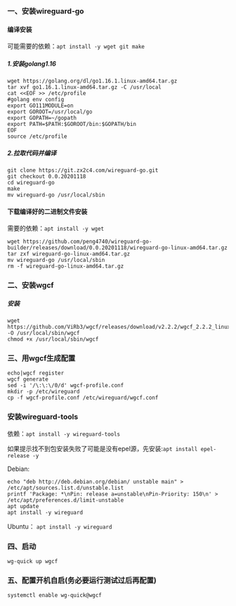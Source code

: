 ### 一、安装wireguard-go
#### 编译安装
可能需要的依赖：```apt install -y wget git make```
##### 1.安装golang1.16
```
wget https://golang.org/dl/go1.16.1.linux-amd64.tar.gz
tar xvf go1.16.1.linux-amd64.tar.gz -C /usr/local
cat <<EOF >> /etc/profile
#golang env config
export GO111MODULE=on
export GOROOT=/usr/local/go 
export GOPATH=~/gopath
export PATH=$PATH:$GOROOT/bin:$GOPATH/bin
EOF
source /etc/profile
```
##### 2.拉取代码并编译
```
git clone https://git.zx2c4.com/wireguard-go.git
git checkout 0.0.20201118
cd wireguard-go
make
mv wireguard-go /usr/local/sbin
```
#### 下载编译好的二进制文件安装
需要的依赖：```apt install -y wget```
```
wget https://github.com/peng4740/wireguard-go-builder/releases/download/0.0.20201118/wireguard-go-linux-amd64.tar.gz
tar zxf wireguard-go-linux-amd64.tar.gz
mv wireguard-go /usr/local/sbin
rm -f wireguard-go-linux-amd64.tar.gz
```
### 二、安装wgcf
##### 安装
```
wget https://github.com/ViRb3/wgcf/releases/download/v2.2.2/wgcf_2.2.2_linux_amd64 -O /usr/local/sbin/wgcf
chmod +x /usr/local/sbin/wgcf
```
### 三、用wgcf生成配置
```
echo|wgcf register
wgcf generate
sed -i '/\:\:\/0/d' wgcf-profile.conf 
mkdir -p /etc/wireguard
cp -f wgcf-profile.conf /etc/wireguard/wgcf.conf
```
### 安装wireguard-tools
依赖：```apt install -y wireguard-tools```

如果提示找不到包安装失败了可能是没有epel源，先安装:```apt install epel-release -y```

Debian:
```
echo "deb http://deb.debian.org/debian/ unstable main" > /etc/apt/sources.list.d/unstable.list
printf 'Package: *\nPin: release a=unstable\nPin-Priority: 150\n' > /etc/apt/preferences.d/limit-unstable
apt update
apt install -y wireguard
```
Ubuntu：
```apt install -y wireguard```

### 四、启动
```wg-quick up wgcf```
### 五、配置开机自启(务必要运行测试过后再配置)
```systemctl enable wg-quick@wgcf```
